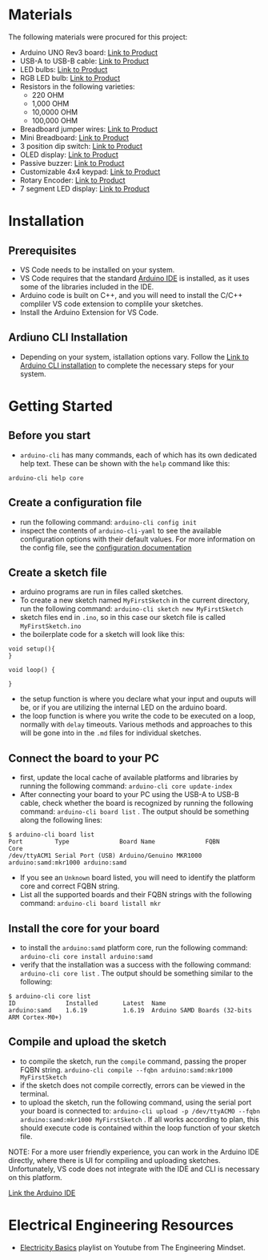 # Materials

The following materials were procured for this project:

- Arduino UNO Rev3 board:
[Link to Product]("https://store-usa.arduino.cc/products/arduino-uno-rev3/?gclid=Cj0KCQjwxMmhBhDJARIsANFGOSvZQykcF3PWTEupXFMvUQtSZ7JI4cSkKAo_Z9PMAWiq7MDkFfI9hRkaArtUEALw_wcB")
- USB-A to USB-B cable:
[Link to Product]("https://campaign.aliexpress.com/wow/gcp/tesla-pc-new/index?UTABTest=aliabtest377151_530968&src=google&src=google&albch=shopping&acnt=708-803-3821&slnk=&plac=&mtctp=&albbt=Google_7_shopping&albagn=888888&isSmbAutoCall=false&needSmbHouyi=false&albcp=19131229154&albag=&trgt=&crea=en2251832872301481&netw=x&device=c&albpg=&albpd=en2251832872301481&gclid=Cj0KCQjwxMmhBhDJARIsANFGOStvIC0N4AdwCN8kBa07iI3MfevcHnH0gTZMEpif4Zgt_iyPyXc-JDAaAh59EALw_wcB&gclsrc=aw.ds&aff_fcid=fcf97faa0ecc4464ac5b7b4b9d3155f9-1681068488852-00847-UneMJZVf&aff_fsk=UneMJZVf&aff_platform=aaf&sk=UneMJZVf&aff_trace_key=fcf97faa0ecc4464ac5b7b4b9d3155f9-1681068488852-00847-UneMJZVf&terminal_id=be7a158e19cf420e8af0e7c5673da915&wh_weex=true&wx_navbar_hidden=true&wx_navbar_transparent=true&ignoreNavigationBar=true&wx_statusbar_hidden=true&bt_src=ppc_direct_lp&scenario=pcBridgePPC&productId=2251832872301481&OLP=1085100208_f_group2&o_s_id=1085100208")
- LED bulbs: 
[Link to Product]("https://www.amazon.com/eBoot-Pieces-Emitting-Diodes-Assorted/dp/B06XPV4CSH/ref=asc_df_B06XPV4CSH/?tag=hyprod-20&linkCode=df0&hvadid=167146990738&hvpos=&hvnetw=g&hvrand=12331399240710343875&hvpone=&hvptwo=&hvqmt=&hvdev=c&hvdvcmdl=&hvlocint=&hvlocphy=9032938&hvtargid=pla-369941417757&th=1")
- RGB LED bulb:
[Link to Product]("https://www.amazon.com/EDGELEC-Tri-Color-Multicolor-Diffused-Resistors/dp/B077XGF3YR/ref=asc_df_B077XGF3YR/?tag=hyprod-20&linkCode=df0&hvadid=242051162351&hvpos=&hvnetw=g&hvrand=3563166828663463934&hvpone=&hvptwo=&hvqmt=&hvdev=c&hvdvcmdl=&hvlocint=&hvlocphy=9032938&hvtargid=pla-430228081645&th=1")
- Resistors in the following varieties:
    - 220 OHM
    - 1,000 OHM
    - 10,0000 OHM
    - 100,000 OHM
- Breadboard jumper wires:
[Link to Product]("https://www.amazon.com/Solderless-Flexible-Breadboard-Jumper-100pcs/dp/B005TZJ0AM/ref=asc_df_B005TZJ0AM/?tag=hyprod-20&linkCode=df0&hvadid=193992629021&hvpos=&hvnetw=g&hvrand=6379565206477236217&hvpone=&hvptwo=&hvqmt=&hvdev=c&hvdvcmdl=&hvlocint=&hvlocphy=9032938&hvtargid=pla-312682288777&psc=1")
- Mini Breadboard:
[Link to Product]("https://www.amazon.com/Qunqi-point-Experiment-Breadboard-5-5%C3%978-2%C3%970-85cm/dp/B0135IQ0ZC/ref=asc_df_B0135IQ0ZC/?tag=hyprod-20&linkCode=df0&hvadid=198091709182&hvpos=&hvnetw=g&hvrand=146012197652071147&hvpone=&hvptwo=&hvqmt=&hvdev=c&hvdvcmdl=&hvlocint=&hvlocphy=9032938&hvtargid=pla-407203040794&psc=1")
- 3 position dip switch:
[Link to Product]("https://vetco.net/products/dip-switch-3-position?gclid=Cj0KCQjwxMmhBhDJARIsANFGOSs97_G6bh2nzhzthxue7CybKx8MW_AcCba-faGmk3iiGg9f0I-YJFcaAtncEALw_wcB")
- OLED display: 
[Link to Product]("https://www.temu.com/subject/n9/googleshopping-landingpage-a-psurl.html?goods_id=601099512430434&_bg_fs=1&_p_rfs=1&_x_ads_channel=google&_x_ads_sub_channel=shopping&_x_login_type=Google&_x_vst_scene=adg&sku_id=17592190693712&_x_ns_sku_id=17592190693712&_x_gmc_account=647900107&_x_ads_account=3211640864&_x_ads_set=19943448471&_x_ads_id=151773032070&_x_ads_creative_id=654454133948&_x_ns_source=g&_x_ns_gclid=Cj0KCQjwxMmhBhDJARIsANFGOSuNZGtZEUYlF8MFzGIetaizNBgtVtuc3UQzqeo8zdr6PrxA62F1RNwaApp2EALw_wcB&_x_ns_placement=&_x_ns_match_type=&_x_ns_ad_position=&_x_ns_product_id=17592190693712&_x_ns_target=&_x_ns_devicemodel=&_x_ns_wbraid=CjgKCAjwocShBhBYEigA2fs6tJBWqC_V_U-ArWQqfKDnC6o91cN4_lH_iRZN0Fm_PUzxYzL2GgKoPg&_x_ns_gbraid=0AAAAAo4mICF3sVNeEL75KyWQQlh9VUY0F&_x_ns_targetid=pla-297194214843&gclid=Cj0KCQjwxMmhBhDJARIsANFGOSuNZGtZEUYlF8MFzGIetaizNBgtVtuc3UQzqeo8zdr6PrxA62F1RNwaApp2EALw_wcB&adg_ctx=f-a27c87b2")
- Passive buzzer:
[Link to Product](https://www.aliexpress.us/item/3256804654504725.html?pdp_npi=2%40dis%21USD%21%24%200.48%21%24%200.48%21%21%21%21%21%402103247416810673687465748eba7e%2112000030699785532%21btf&_t=pvid%3A34ef565e-c405-4c83-abe6-227b31a09289&afTraceInfo=1005004840819477__pc__pcBridgePPC__xxxxxx__1681067369&spm=a2g0o.ppclist.product.mainProduct&gatewayAdapt=glo2usa&_randl_shipto=US")
- Customizable 4x4 keypad:
[Link to Product]("https://www.harfington.com/products/p-1104469?currency=USD&variant=42120782086393&utm_medium=cpc&utm_source=google&utm_campaign=Google%20Shopping&utm_source=google&utm_medium=cpc&utm_campaign=1019-pmax-us-all&utm_term=1019-pmax-us-all&utm_content=ywh&gclid=Cj0KCQjwxMmhBhDJARIsANFGOSs96ezlHhoarR_WMhTstwWOwusN3621KB2hvSYDzX97tfTm60uzxXQaAqtgEALw_wcBZ")
- Rotary Encoder:
[Link to Product]("https://www.amazon.com/Maxmoral-Encoder-Degrees-Compatible-Development/dp/B07M631J1Q/ref=asc_df_B07M631J1Q/?tag=hyprod-20&linkCode=df0&hvadid=309795598953&hvpos=&hvnetw=g&hvrand=16548697939302236149&hvpone=&hvptwo=&hvqmt=&hvdev=c&hvdvcmdl=&hvlocint=&hvlocphy=9032938&hvtargid=pla-634614360951&psc=1&tag=&ref=&adgrpid=61053849109&hvpone=&hvptwo=&hvadid=309795598953&hvpos=&hvnetw=g&hvrand=16548697939302236149&hvqmt=&hvdev=c&hvdvcmdl=&hvlocint=&hvlocphy=9032938&hvtargid=pla-634614360951")
- 7 segment LED display:
[Link to Product]("https://www.elecbee.com/en-29909-TM1637-4-Bits-Digital-LED-Display-Module-7-Segment-0.36-Inch-RED-Anode-Tube-Four-Serial-Driver-Board?utm_term=&utm_campaign=shopping_%E7%BE%8E%E5%9B%BD2021/03/05&utm_source=adwords&utm_medium=ppc&hsa_acc=9958698819&hsa_cam=12473735731&hsa_grp=115457242501&hsa_ad=502747062194&hsa_src=g&hsa_tgt=aud-831153170873:pla-296303633664&hsa_kw=&hsa_mt=&hsa_net=adwords&hsa_ver=3&gclid=Cj0KCQjwxMmhBhDJARIsANFGOSszKyKrITixJhLeqx9nuSSik68DT6WLt3fb0b6WOeQfHN1lSkSlPskaAvZ9EALw_wcB")

# Installation

## Prerequisites
- VS Code needs to be installed on your system.
- VS Code requires that the standard [Arduino IDE]("https://www.arduino.cc/en/software#download") is installed, as it uses some of the libraries included in the IDE.
- Arduino code is built on C++, and you will need to install the C/C++ compliler VS code extension to complile your sketches.
- Install the Arduino Extension for VS Code. 

## Ardiuno CLI Installation
- Depending on your system, istallation options vary. Follow the [Link to Arduino CLI installation]("https://arduino.github.io/arduino-cli/0.31/installation/") to complete the necessary steps for your system.

# Getting Started

## Before you start
- `arduino-cli` has many commands, each of which has its own dedicated help text. These can be shown with the `help` command like this:

```arduino-cli help core```

## Create a configuration file

- run the following command:
```arduino-cli config init```
- inspect the contents of `arduino-cli-yaml` to see the available configuration options with their default values. For more information on the config file, see the [configuration documentation]("https://arduino.github.io/arduino-cli/0.31/configuration/")

## Create a sketch file

- arduino programs are run in files called sketches. 
- To create a new sketch named `MyFirstSketch` in the current directory, run the following command:
```arduino-cli sketch new MyFirstSketch```
- sketch files end in `.ino`, so in this case our sketch file is called `MyFirstSketch.ino`
- the boilerplate code for a sketch will look like this:

```
void setup(){ 
}

void loop() {

}
```
- the setup function is where you declare what your input and ouputs will be, or if you are utilizing the internal LED on the arduino board.
- the loop function is where you write the code to be executed on a loop, normally with `delay` timeouts. Various methods and approaches to this will be gone into in the `.md` files for individual sketches.

## Connect the board to your PC

- first, update the local cache of available platforms and libraries by running the following command:
```arduino-cli core update-index```
- After connecting your board to your PC using the USB-A to USB-B cable, check whether the board is recognized by running the following command:
```arduino-cli board list```
. The output should be something along the following lines:
```
$ arduino-cli board list
Port         Type              Board Name              FQBN                 Core
/dev/ttyACM1 Serial Port (USB) Arduino/Genuino MKR1000 arduino:samd:mkr1000 arduino:samd
```
- If you see an `Unknown` board listed, you will need to identify the platform core and correct FQBN string. 
- List all the supported boards and their FQBN strings with the following command:
```arduino-cli board listall mkr```

## Install the core for your board

- to install the `arduino:samd` platform core, run the following command:
```arduino-cli core install arduino:samd```
- verify that the installation was a success with the following command:
```arduino-cli core list``` . 
The output should be something similar to the following:
```
$ arduino-cli core list
ID              Installed       Latest  Name
arduino:samd    1.6.19          1.6.19  Arduino SAMD Boards (32-bits ARM Cortex-M0+)
```
## Compile and upload the sketch

- to compile the sketch, run the `compile` command, passing the proper FQBN string.
```arduino-cli compile --fqbn arduino:samd:mkr1000 MyFirstSketch```
- if the sketch does not compile correctly, errors can be viewed in the terminal. 
- to upload the sketch, run the following command, using the serial port your board is connected to:
```arduino-cli upload -p /dev/ttyACMO --fqbn arduino:samd:mkr1000 MyFirstSketch``` . If all works according to plan, this should execute code is contained within the loop function of your sketch file. 

NOTE:  For a more user friendly experience, you can work in the Arduino IDE directly, where there is UI for compiling and uploading sketches. Unfortunately, VS code does not integrate with the IDE and CLI is necessary on this platform. 

[Link the Arduino IDE]("https://docs.arduino.cc/software/ide-v2")

# Electrical Engineering Resources

- [Electricity Basics]("https://www.youtube.com/watch?v=mc979OhitAg&list=PLWv9VM947MKjuqlJVp5m_Edf66SrFSHx2") playlist on Youtube from The Engineering Mindset.


